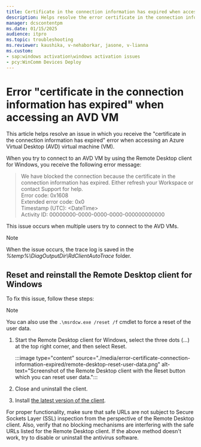 ```yaml
---
title: Certificate in the connection information has expired when accessing an AVD VM
description: Helps resolve the error certificate in the connection information has expired when accessing an AVD VM by using the Remote Desktop client for Windows.
manager: dcscontentpm
ms.date: 01/15/2025
audience: itpro
ms.topic: troubleshooting
ms.reviewer: kaushika, v-nehaborkar, jasone, v-lianna
ms.custom:
- sap:windows activation\windows activation issues
- pcy:WinComm Devices Deploy
---
```

# Error "certificate in the connection information has expired" when accessing an AVD VM

This article helps resolve an issue in which you receive the "certificate in the connection information has expired" error when accessing an Azure Virtual Desktop (AVD) virtual machine (VM).

When you try to connect to an AVD VM by using the Remote Desktop client for Windows, you receive the following error message:

> We have blocked the connection because the certificate in the connection information has expired. Either refresh your Workspace or contact Support for help.  
  Error code: 0x1608  
  Extended error code: 0x0  
  Timestamp (UTC): \<DateTime\>  
  Activity ID: 00000000-0000-0000-0000-000000000000

This issue occurs when multiple users try to connect to the AVD VMs.

> [!NOTE]
> When the issue occurs, the trace log is saved in the *%temp%\\DiagOutputDir\\RdClientAutoTrace* folder.

## Reset and reinstall the Remote Desktop client for Windows

To fix this issue, follow these steps:

> [!NOTE]
> You can also use the `.\msrdcw.exe /reset /f` cmdlet to force a reset of the user data.

1.	Start the Remote Desktop client for Windows, select the three dots (…) at the top right corner, and then select Reset.

	:::image type="content" source="./media/error-certificate-connection-information-expired/remote-desktop-reset-user-data.png" alt-text="Screenshot of the Remote Desktop client with the Reset button which you can reset user data.":::

2.	Close and uninstall the client.
3.	Install [the latest version of the client](/azure/virtual-desktop/whats-new-client-windows).

For proper functionality, make sure that safe URLs are not subject to Secure Sockets Layer (SSL) inspection from the perspective of the Remote Desktop client. Also, verify that no blocking mechanisms are interfering with the safe URLs listed for the Remote Desktop client. If the above method doesn't work, try to disable or uninstall the antivirus software.
